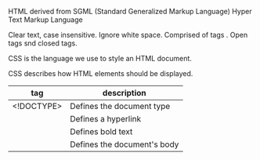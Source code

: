 HTML
derived from SGML
(Standard Generalized Markup Language)
Hyper Text Markup Language

Clear text, case insensitive.
Ignore white space.
Comprised of tags </tag>.
Open tags snd closed tags.


CSS is the language we use to style an HTML document.

CSS describes how HTML elements should be displayed.

tag |description
------------ | -------------
<!DOCTYPE>  |	Defines the document type
<a> | Defines a hyperlink
<b>| 	Defines bold text
<body>	| Defines the document's body



